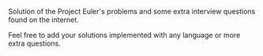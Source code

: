 Solution of the Project Euler's problems and some extra interview questions found on the internet.

Feel free to add your solutions implemented with any language or more extra questions.

